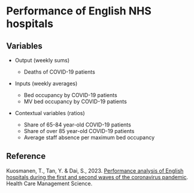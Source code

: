 # Performance of English NHS hospitals

## Variables

- Output (weekly sums)
    - Deaths of COVID-19 patients	

- Inputs (weekly averages)
    - Bed occupancy by COVID-19 patients	
    - MV bed occupancy by COVID-19 patients

- Contextual variables (ratios)
    - Share of 65-84 year-old COVID-19 patients
    - Share of over 85 year-old COVID-19 patients	
    - Average staff absence per maximum bed occupancy

## Reference
Kuosmanen, T., Tan, Y. & Dai, S., 2023. [Performance analysis of English hospitals during the first and second waves of the coronavirus pandemic](https://link.springer.com/article/10.1007/s10729-023-09634-7). Health Care Management Science.

